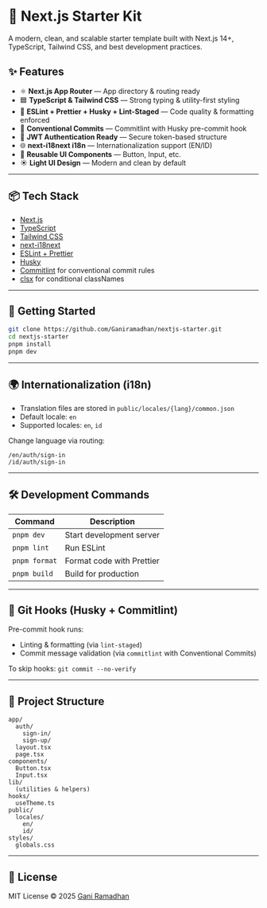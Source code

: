 # 🚀 Next.js Starter Kit

A modern, clean, and scalable starter template built with Next.js 14+, TypeScript, Tailwind CSS, and best development practices.

## ✨ Features

- ⚛️ **Next.js App Router** — App directory & routing ready
- 🟦 **TypeScript & Tailwind CSS** — Strong typing & utility-first styling
- 🧹 **ESLint + Prettier + Husky + Lint-Staged** — Code quality & formatting enforced
- 🧾 **Conventional Commits** — Commitlint with Husky pre-commit hook
- 🔐 **JWT Authentication Ready** — Secure token-based structure
- 🌐 **next-i18next i18n** — Internationalization support (EN/ID)
- 🧩 **Reusable UI Components** — Button, Input, etc.
- ☀️ **Light UI Design** — Modern and clean by default

---

## 📦 Tech Stack

- [Next.js](https://nextjs.org/)
- [TypeScript](https://www.typescriptlang.org/)
- [Tailwind CSS](https://tailwindcss.com/)
- [next-i18next](https://github.com/i18next/next-i18next)
- [ESLint + Prettier](https://eslint.org/)
- [Husky](https://typicode.github.io/husky/#/)
- [Commitlint](https://commitlint.js.org/) for conventional commit rules
- [clsx](https://github.com/lukeed/clsx) for conditional classNames

---

## 🚀 Getting Started

```bash
git clone https://github.com/Ganiramadhan/nextjs-starter.git
cd nextjs-starter
pnpm install
pnpm dev
```

---

## 🌍 Internationalization (i18n)

- Translation files are stored in `public/locales/{lang}/common.json`
- Default locale: `en`
- Supported locales: `en`, `id`

Change language via routing:
```
/en/auth/sign-in
/id/auth/sign-in
```

---

## 🛠️ Development Commands

| Command           | Description                     |
| ---------------- | ------------------------------- |
| `pnpm dev`        | Start development server        |
| `pnpm lint`       | Run ESLint                      |
| `pnpm format`     | Format code with Prettier       |
| `pnpm build`      | Build for production            |

---

## 🧹 Git Hooks (Husky + Commitlint)

Pre-commit hook runs:

- Linting & formatting (via `lint-staged`)
- Commit message validation (via `commitlint` with Conventional Commits)

To skip hooks: `git commit --no-verify`

---

## 📁 Project Structure

```
app/
  auth/
    sign-in/
    sign-up/
  layout.tsx
  page.tsx
components/
  Button.tsx
  Input.tsx
lib/
  (utilities & helpers)
hooks/
  useTheme.ts
public/
  locales/
    en/
    id/
styles/
  globals.css
```

---

## 📄 License

MIT License © 2025 [Gani Ramadhan](https://github.com/Ganiramadhan)

